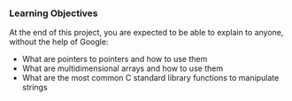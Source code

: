 ### Learning Objectives
At the end of this project, you are expected to be able to explain to anyone, without the help of Google:

- What are pointers to pointers and how to use them
- What are multidimensional arrays and how to use them
- What are the most common C standard library functions to manipulate strings

